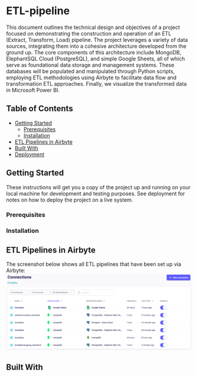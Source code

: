 # ETL-pipeline

This document outlines the technical design and objectives of a project focused on demonstrating the construction and operation of an ETL (Extract, Transform, Load) pipeline. The project leverages a variety of data sources, integrating them into a cohesive architecture developed from the ground up. The core components of this architecture include MongoDB, ElephantSQL Cloud (PostgreSQL), and simple Google Sheets, all of which serve as foundational data storage and management systems. These databases will be populated and manipulated through Python scripts, employing ETL methodologies using Airbyte to facilitate data flow and transformation ETL approaches. Finally, we visualize the transformed data in Microsoft Power BI.

## Table of Contents
- [Getting Started](#getting-started)
  - [Prerequisites](#prerequisites)
  - [Installation](#installation)
- [ETL Pipelines in Airbyte](#etl-pipelines-in-airbyte)
- [Built With](#built-with)
- [Deployment](#deployment)

## Getting Started

These instructions will get you a copy of the project up and running on your local machine for development and testing purposes. See deployment for notes on how to deploy the project on a live system.

### Prerequisites

### Installation

## ETL Pipelines in Airbyte

The screenshot below shows all ETL pipelines that have been set up via Airbyte:
![Example Image](resources/ETL-Airbyte.png)

## Built With


